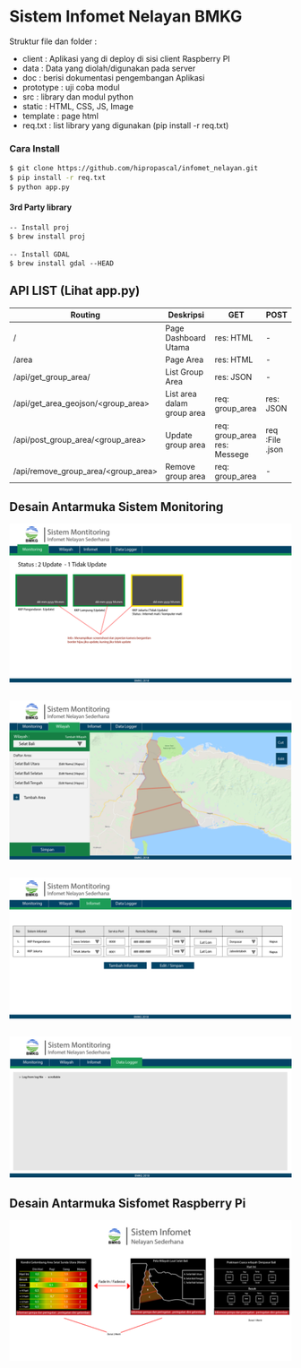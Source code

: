 # Sistem Infomet Nelayan BMKG

Struktur file dan folder :

  - client : Aplikasi yang di deploy di sisi client Raspberry PI
  - data : Data yang diolah/digunakan pada server
  - doc : berisi dokumentasi pengembangan Aplikasi
  - prototype : uji coba modul
  - src : library dan modul python
  - static : HTML, CSS, JS, Image
  - template : page html
  - req.txt : list library yang digunakan (pip install -r req.txt)

### Cara Install

```sh
$ git clone https://github.com/hipropascal/infomet_nelayan.git
$ pip install -r req.txt
$ python app.py
```
#### 3rd Party library

```
-- Install proj
$ brew install proj

-- Install GDAL
$ brew install gdal --HEAD
```

## API LIST (Lihat app.py)

| Routing                                   | Deskripsi                  | GET                         | POST                    |
| ------------------------------------------|----------------------------|-----------------------------|------------------------ |
| /                                         | Page Dashboard Utama       |res: HTML                    | -                       |
| /area                                     | Page Area                  |res: HTML                    | -                       |
| /api/get_group_area/                      | List Group Area            |res: JSON                    | -                       |
| /api/get_area_geojson/<group_area>        | List area dalam group area |req: group_area|res: JSON    | -                       |
| /api/post_group_area/<group_area>         | Update group area          |req: group_area res: Messege | req :File .json         |
| /api/remove_group_area/<group_area>       | Remove group area          |req: group_area              | -                       |


## Desain Antarmuka Sistem Monitoring
![alt text](https://github.com/hipropascal/infomet_nelayan/blob/master/doc/UI/monitoring.jpg?raw=true)
##
![alt text](https://github.com/hipropascal/infomet_nelayan/blob/master/doc/UI/wilayah.jpg?raw=true)
##
![alt text](https://github.com/hipropascal/infomet_nelayan/blob/master/doc/UI/infomet.jpg?raw=true)
##
![alt text](https://github.com/hipropascal/infomet_nelayan/blob/master/doc/UI/data_logger.jpg?raw=true)
##
## Desain Antarmuka Sisfomet Raspberry Pi
![alt text](https://github.com/hipropascal/infomet_nelayan/blob/master/doc/UI/raspi.jpg?raw=true)

